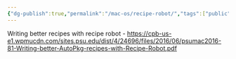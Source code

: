 ```yaml
---
{"dg-publish":true,"permalink":"/mac-os/recipe-robot/","tags":["public","munki","autopkg"],"noteIcon":"1"}
---
```




Writing better recipes with recipe robot - https://cpb-us-e1.wpmucdn.com/sites.psu.edu/dist/4/24696/files/2016/06/psumac2016-81-Writing-better-AutoPkg-recipes-with-Recipe-Robot.pdf